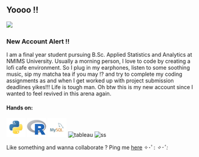 ## Yoooo !!


<img src="https://c.tenor.com/SJpxJsB4P3sAAAAC/wallpaper-aesthetic.gif">


### New Account Alert !!

<p> I am a final year student pursuing B.Sc. Applied Statistics and Analytics at NMIMS University. Usually a morning person, I love to code by creating a lofi cafe environment. So I plug in my earphones, listen to some soothing music, sip my matcha tea if you may !? and try to complete my coding assignments as and when I get worked up with project submission deadlines yikes!!! Life is tough man.
Oh btw this is my new account since I wanted to feel revived in this arena again.
<br/>
  
 
#### Hands on:

<img src='https://raw.githubusercontent.com/github/explore/80688e429a7d4ef2fca1e82350fe8e3517d3494d/topics/python/python.png' alt='python' height='50'> <img src='https://raw.githubusercontent.com/github/explore/80688e429a7d4ef2fca1e82350fe8e3517d3494d/topics/r/r.png' alt='r' height='50'> <img src='https://raw.githubusercontent.com/github/explore/80688e429a7d4ef2fca1e82350fe8e3517d3494d/topics/mysql/mysql.png' alt='js' height='50'> <img src='https://cdn.worldvectorlogo.com/logos/tableau-software.svg' alt='tableau' height='50'> <img src='https://cdn.iconscout.com/icon/free/png-512/microsoft-excel-4-722715.png' alt='ss' height='50'>



Like something and wanna collaborate ? Ping me [here](https://www.linkedin.com/in/shraddha-kodavade-357bb918a/) ✧･ﾟ: *✧･ﾟ:*

<!--

<!--
**shraddhacodes/shraddhacodes** is a ✨ _special_ ✨ repository because its `README.md` (this file) appears on your GitHub profile.

Here are some ideas to get you started:

- 🔭 I’m currently working on ...
- 🌱 I’m currently learning ...
- 👯 I’m looking to collaborate on ...
- 🤔 I’m looking for help with ...
- 💬 Ask me about ...
- 📫 How to reach me: ...
- 😄 Pronouns: ...
- ⚡ Fun fact: ...
-->
